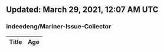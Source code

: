## Updated: March 29, 2021, 12:07 AM UTC


### indeedeng/Mariner-Issue-Collector
|**Title**|**Age**|
|:----|:----|
